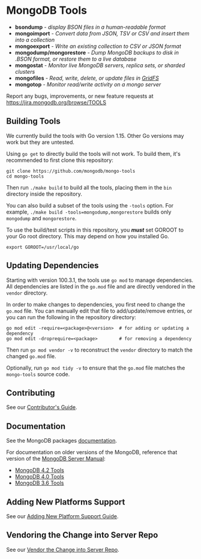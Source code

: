 MongoDB Tools
===================================

 - **bsondump** - _display BSON files in a human-readable format_
 - **mongoimport** - _Convert data from JSON, TSV or CSV and insert them into a collection_
 - **mongoexport** - _Write an existing collection to CSV or JSON format_
 - **mongodump/mongorestore** - _Dump MongoDB backups to disk in .BSON format, or restore them to a live database_
 - **mongostat** - _Monitor live MongoDB servers, replica sets, or sharded clusters_
 - **mongofiles** - _Read, write, delete, or update files in [GridFS](http://docs.mongodb.org/manual/core/gridfs/)_
 - **mongotop** - _Monitor read/write activity on a mongo server_


Report any bugs, improvements, or new feature requests at https://jira.mongodb.org/browse/TOOLS

Building Tools
---------------

We currently build the tools with Go version 1.15. Other Go versions may work but they are untested.

Using `go get` to directly build the tools will not work. To build them, it's recommended to first clone this repository:

```
git clone https://github.com/mongodb/mongo-tools
cd mongo-tools
```

Then run `./make build` to build all the tools, placing them in the `bin` directory inside the repository.

You can also build a subset of the tools using the `-tools` option. For example, `./make build -tools=mongodump,mongorestore` builds only `mongodump` and `mongorestore`.

To use the build/test scripts in this repository, you **_must_** set GOROOT to your Go root directory. This may depend on how you installed Go.

```
export GOROOT=/usr/local/go
```

Updating Dependencies
---------------
Starting with version 100.3.1, the tools use `go mod` to manage dependencies. All dependencies are listed in the `go.mod` file and are directly vendored in the `vendor` directory.

In order to make changes to dependencies, you first need to change the `go.mod` file. You can manually edit that file to add/update/remove entries, or you can run the following in the repository directory:

```
go mod edit -require=<package>@<version>  # for adding or updating a dependency
go mod edit -droprequire=<package>        # for removing a dependency
```

Then run `go mod vendor -v` to reconstruct the `vendor` directory to match the changed `go.mod` file.

Optionally, run `go mod tidy -v` to ensure that the `go.mod` file matches the `mongo-tools` source code.

Contributing
---------------
See our [Contributor's Guide](CONTRIBUTING.md).

Documentation
---------------
See the MongoDB packages [documentation](https://docs.mongodb.org/database-tools/).

For documentation on older versions of the MongoDB, reference that version of the [MongoDB Server Manual](docs.mongodb.com/manual):

- [MongoDB 4.2 Tools](https://docs.mongodb.org/v4.2/reference/program)
- [MongoDB 4.0 Tools](https://docs.mongodb.org/v4.0/reference/program)
- [MongoDB 3.6 Tools](https://docs.mongodb.org/v3.6/reference/program)

Adding New Platforms Support
---------------
See our [Adding New Platform Support Guide](PLATFORMSUPPORT.md).

Vendoring the Change into Server Repo
---------------
See our [Vendor the Change into Server Repo](SERVERVENDORING.md).
